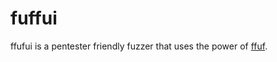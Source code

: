 # fuffui
ffufui is a pentester friendly fuzzer that uses the power of [ffuf](https://github.com/ffuf/ffuf).
